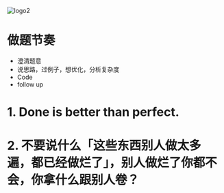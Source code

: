 ![logo2](https://user-images.githubusercontent.com/57697266/133733733-cca208d3-7d04-48a1-8e19-4b0cfa5d1b5f.png)

# 做题节奏
- 澄清题意
- 说思路，过例子，想优化，分析复杂度
- Code
- follow up

# 1. Done is better than perfect.

# 2. 不要说什么「这些东西别人做太多遍，都已经做烂了」，别人做烂了你都不会，你拿什么跟别人卷？